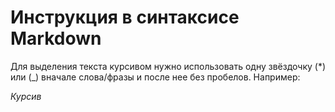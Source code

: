 # Инструкция в синтаксисе Markdown

Для выделения текста курсивом нужно использовать одну звёздочку (*) или (_) вначале слова/фразы и после нее без пробелов. Например:

*Курсив*
